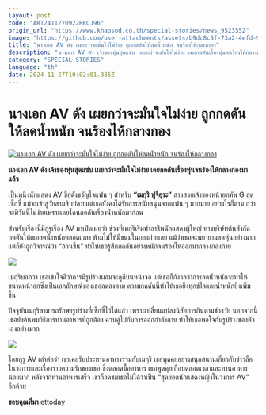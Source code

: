 ```yaml
---
layout: post
code: "ART2411270922RRQJ96"
origin_url: "https://www.khaosod.co.th/special-stories/news_9523552"
image: "https://github.com/user-attachments/assets/b9dc8c5f-73a2-4efd-93f8-5ae69ad2b012"
title: "นางเอก AV ดัง เผยกว่าจะมั่นใจไม่ง่าย ถูกกดดันให้ลดน้ำหนัก จนร้องไห้กลางกอง"
description: "นางเอก AV ดัง เจ้าของหุ่นสุดแซ่บ เผยกว่าจะมั่นใจไม่ง่าย เคยกดดันเรื่องหุ่นจนร้องไห้กลางกองมาแล้ว "
category: "SPECIAL_STORIES"
language: "th"
date: 2024-11-27T10:02:01.385Z
---
```


# นางเอก AV ดัง เผยกว่าจะมั่นใจไม่ง่าย ถูกกดดันให้ลดน้ำหนัก จนร้องไห้กลางกอง

[![นางเอก AV ดัง เผยกว่าจะมั่นใจไม่ง่าย ถูกกดดันให้ลดน้ำหนัก จนร้องไห้กลางกอง](https://www.khaosod.co.th/wpapp/uploads/2024/11/av1127-1w.jpg "นางเอก AV ดัง เผยกว่าจะมั่นใจไม่ง่าย ถูกกดดันให้ลดน้ำหนัก จนร้องไห้กลางกอง")](https://www.khaosod.co.th/wpapp/uploads/2024/11/av1127-1w.jpg)

**นางเอก AV ดัง เจ้าของหุ่นสุดแซ่บ เผยกว่าจะมั่นใจไม่ง่าย เคยกดดัน****เรื่องหุ่นจน****ร้องไห้กลางกองมาแล้ว**

เป็นหนึ่งนักแสดง AV ชื่อดังขวัญใจแฟน ๆ สำหรับ **“เมกุริ ฟูจิอุระ”** สาวสวยเจ้าของหน้าอกคัพ G สุดเซ็กซี่ แม้จะเข้าสู่วัยสามสิบปลายแต่เธอยังคงได้รับการสนับสนุนจากแฟน ๆ มากมาย อย่างไรก็ตาม กว่าจะมีวันนี้ไม่ง่ายเพราะเคยโดนกดดันเรื่องน้ำหนักมาก่อน

สำหรับเรื่องนี้มีกูรูเรื่อง AV มาเปิดเผยว่า ช่วงที่เมกุริเริ่มทำอาชีพนักแสดงผู้ใหญ่ ทางบริษัทต้นสังกัดกดดันให้เธอลดน้ำหนักตลอดเวลา ห้ามไม่ให้มีขนมในกองถ่ายเลย แม้ว่าเธอจะพยายามลดหุ่นอย่างมาก แต่ก็ยังถูกวิจารณ์ว่า “อ้วนขึ้น” ทำให้เธอรู้สึกกดดันอย่างหนักจนร้องไห้ออกมากลางกองถ่าย

[![](https://www.khaosod.co.th/wpapp/uploads/2024/11/av1127-1.jpg)](https://www.khaosod.co.th/wpapp/uploads/2024/11/av1127-1.jpg)

เมกุริบอกว่า เธอเข้าใจดีว่าการมีรูปร่างผอมจะดูดีบนหน้าจอ แต่เธอก็กังวลว่าการลดน้ำหนักจะทำให้ขนาดหน้าอกซึ่งเป็นเอกลักษณ์ของเธอลดลงตาม ความกดดันนี้ทำให้เธอยิ่งทุกข์ใจและน้ำหนักยิ่งเพิ่มขึ้น

ปัจจุบันเมกุริสามารถรักษารูปร่างที่เซ็กซี่ไว้ได้แล้ว เพราะเปลี่ยนแปลงนิสัยการกินตามช่วงวัย นอกจากนี้เธอยังค้นพบวิธีการทานอาหารที่ถูกต้อง ควบคู่ไปกับการออกกำลังกาย ทำให้เธอพอใจกับรูปร่างของตัวเองอย่างมาก

[![](https://www.khaosod.co.th/wpapp/uploads/2024/11/av1127-2.jpg)](https://www.khaosod.co.th/wpapp/uploads/2024/11/av1127-2.jpg)

โดยกูรู AV เล่าต่อว่า เขาเคยรับประทานอาหารร่วมกับเมกุริ เธอพูดคุยอย่างสนุกสนานเกี่ยวกับข่าวลือในวงการและเรื่องราวความรักของเธอ ซึ่งตลอดมื้ออาหาร เธอพูดคุยเกือบตลอดเวลาและทานอาหารน้อยมาก หลังจากทานอาหารเสร็จ เขาก็อดชมเธอไม่ได้ว่าเป็น “สุดยอดนักแสดงหญิงในวงการ AV” อีกด้วย

**ขอบคุณที่มา** ettoday